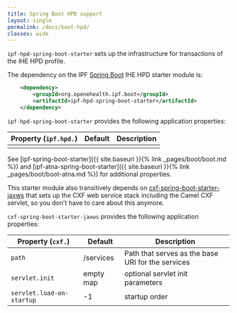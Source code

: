 ```yaml
---
title: Spring Boot HPD support
layout: single
permalink: /docs/boot-hpd/
classes: wide
---
```


`ipf-hpd-spring-boot-starter` sets up the infrastructure for transactions of the IHE HPD profile.
 
The dependency on the IPF [Spring Boot] IHE HPD starter module is:

```xml
    <dependency>
        <groupId>org.openehealth.ipf.boot</groupId>
        <artifactId>ipf-hpd-spring-boot-starter</artifactId>
    </dependency>
```

`ipf-hpd-spring-boot-starter` provides the following application properties:

| Property (`ipf.hpd.`)     | Default        | Description                                         |
|---------------------------|----------------|-----------------------------------------------------|
|                           |                |

See [ipf-spring-boot-starter]({{ site.baseurl }}{% link _pages/boot/boot.md %}) and [ipf-atna-spring-boot-starter]({{ site.baseurl }}{% link _pages/boot/boot-atna.md %}) for
additional properties.

This starter module also transitively depends on [cxf-spring-boot-starter-jaxws](https://cxf.apache.org/docs/springboot.html) that sets up the CXF
web service stack including the Camel CXF servlet, so you don't have to care about this anymore.

`cxf-spring-boot-starter-jaxws` provides the following application properties:

| Property (`cxf.`)          | Default                | Description                                         |
|----------------------------|------------------------|-----------------------------------------------------|
| `path`                     | /services              | Path that serves as the base URI for the services
| `servlet.init`             | empty map              | optional servlet init parameters
| `servlet.load-on-startup`  | -1                     | startup order


[Spring Boot]: https://projects.spring.io/spring-boot/
